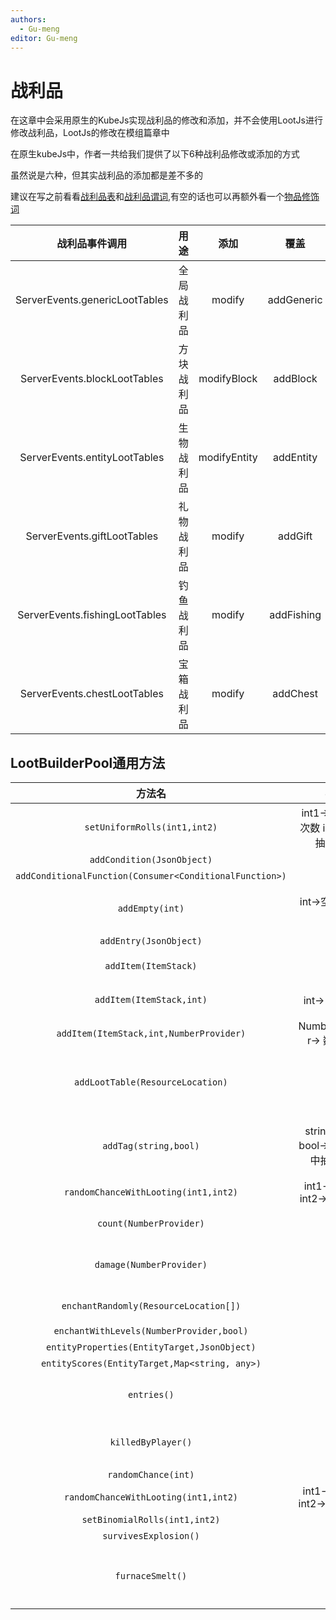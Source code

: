 ```yaml
---
authors:
  - Gu-meng
editor: Gu-meng
---
```

# 战利品
在这章中会采用原生的KubeJs实现战利品的修改和添加，并不会使用LootJs进行修改战利品，LootJs的修改在模组篇章中

在原生kubeJs中，作者一共给我们提供了以下6种战利品修改或添加的方式

虽然说是六种，但其实战利品的添加都是差不多的

建议在写之前看看[战利品表](https://zh.minecraft.wiki/w/%E6%88%98%E5%88%A9%E5%93%81%E8%A1%A8?variant=zh-cn)和[战利品谓词](https://zh.minecraft.wiki/w/%E6%88%98%E5%88%A9%E5%93%81%E8%A1%A8?variant=zh-cn),有空的话也可以再额外看一个[物品修饰词](https://zh.minecraft.wiki/w/%E7%89%A9%E5%93%81%E4%BF%AE%E9%A5%B0%E5%99%A8)

|   战利品事件调用                |     用途   |   添加  |  覆盖 |  用法 |
| :----------------------------: | :-------: | :----------: | :--------: | :-----------------------------------: |
| ServerEvents.genericLootTables | 全局战利品 | modify       | addGeneric | [全局战利品](./GlobalLootTable)   |
| ServerEvents.blockLootTables   | 方块战利品 | modifyBlock  | addBlock   | [方块战利品](./BlockLootTable)    |
| ServerEvents.entityLootTables  | 生物战利品 | modifyEntity | addEntity  | [生物战利品](./EntityLootTable)     |
| ServerEvents.giftLootTables    | 礼物战利品 | modify       | addGift    | [礼物战利品](./GiftLootTable)     |
| ServerEvents.fishingLootTables | 钓鱼战利品 | modify       | addFishing | [钓鱼战利品](./FishingLootTable)   |
| ServerEvents.chestLootTables   | 宝箱战利品 | modify       | addChest   | [宝箱战利品](./ChestLootTable) |

## LootBuilderPool通用方法
|                         方法名                          |                  参数                   |           用途           |      返回类型      |
| :-----------------------------------------------------: | :-------------------------------------: | :----------------------: | :----------------: |
|              `setUniformRolls(int1,int2)`               |  int1->最小抽取次数 int2->最大抽取次数  |    随机从奖池抽取次数    |        void        |
|               `addCondition(JsonObject)`                |                    ~                    |            ~             | ConditionContainer |
| `addConditionalFunction(Consumer<ConditionalFunction>)` |                    ~                    |            ~             | FunctionContainer  |
|                     `addEmpty(int)`                     |            int->空值占比权重            |     设置抽到空的权重     |   LootTableEntry   |
|                 `addEntry(JsonObject)`                  |                    ~                    |            ~             |   LootTableEntry   |
|                  `addItem(ItemStack)`                   |                   ->                    |         添加物品         |   LootTableEntry   |
|                `addItem(ItemStack,int)`                 |             int-> 权重占比              |         添加物品         |   LootTableEntry   |
|         `addItem(ItemStack,int,NumberProvider)`         |        NumberProvider-> 数量范围        |         添加物品         |   LootTableEntry   |
|            `addLootTable(ResourceLocation)`             |                   ->                    |  添加到其他的战利品表里  |   LootTableEntry   |
|                  `addTag(string,bool)`                  | string->tagId bool-> 是否从其中抽取一个 |    添加tag作为战利品     |   LootTableEntry   |
|          `randomChanceWithLooting(int1,int2)`           |      int1->chance int2->multiplier      |            ~             | ConditionContainer |
|                 `count(NumberProvider)`                 |                   ->                    |       设置数量范围       | FunctionContainer  |
|                `damage(NumberProvider)`                 |                   ->                    |      设置损坏值范围      | FunctionContainer  |
|          `enchantRandomly(ResourceLocation[])`          |                   ->                    |         随机附魔         | FunctionContainer  |
|        `enchantWithLevels(NumberProvider,bool)`         |                    ~                    |            ~             | FunctionContainer  |
|       `entityProperties(EntityTarget,JsonObject)`       |                    ~                    |            ~             | ConditionContainer |
|      `entityScores(EntityTarget,Map<string, any>)`      |                    ~                    |            ~             | ConditionContainer |
|                       `entries()`                       |                    -                    |     获取entries列表      |     JsonArray      |
|                   `killedByPlayer()`                    |                    -                    |     设置需要玩家击杀     | ConditionContainer |
|                   `randomChance(int)`                   |                   ->                    |            ~             | ConditionContainer |
|          `randomChanceWithLooting(int1,int2)`           |     int1-> chance int2-> multiplier     |            ~             | ConditionContainer |
|              `setBinomialRolls(int1,int2)`              |                    ~                    |            ~             |        void        |
|                  `survivesExplosion()`                  |                    -                    |            ~             | ConditionContainer |
|                    `furnaceSmelt()`                     |                    -                    | 掉落物品可被火焰附加熔炼 | FunctionContainer  |
